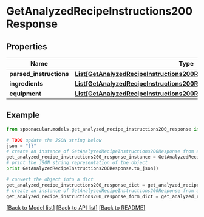 # GetAnalyzedRecipeInstructions200Response



## Properties

Name | Type | Description | Notes
------------ | ------------- | ------------- | -------------
**parsed_instructions** | [**List[GetAnalyzedRecipeInstructions200ResponseParsedInstructionsInner]**](GetAnalyzedRecipeInstructions200ResponseParsedInstructionsInner.md) |  | 
**ingredients** | [**List[GetAnalyzedRecipeInstructions200ResponseIngredientsInner]**](GetAnalyzedRecipeInstructions200ResponseIngredientsInner.md) |  | 
**equipment** | [**List[GetAnalyzedRecipeInstructions200ResponseIngredientsInner]**](GetAnalyzedRecipeInstructions200ResponseIngredientsInner.md) |  | 

## Example

```python
from spoonacular.models.get_analyzed_recipe_instructions200_response import GetAnalyzedRecipeInstructions200Response

# TODO update the JSON string below
json = "{}"
# create an instance of GetAnalyzedRecipeInstructions200Response from a JSON string
get_analyzed_recipe_instructions200_response_instance = GetAnalyzedRecipeInstructions200Response.from_json(json)
# print the JSON string representation of the object
print GetAnalyzedRecipeInstructions200Response.to_json()

# convert the object into a dict
get_analyzed_recipe_instructions200_response_dict = get_analyzed_recipe_instructions200_response_instance.to_dict()
# create an instance of GetAnalyzedRecipeInstructions200Response from a dict
get_analyzed_recipe_instructions200_response_form_dict = get_analyzed_recipe_instructions200_response.from_dict(get_analyzed_recipe_instructions200_response_dict)
```
[[Back to Model list]](../README.md#documentation-for-models) [[Back to API list]](../README.md#documentation-for-api-endpoints) [[Back to README]](../README.md)


